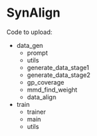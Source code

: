 # SynAlign

Code to upload:

- data_gen
  - prompt
  - utils
  - generate_data_stage1
  - generate_data_stage2
  - gp_coverage
  - mmd_find_weight
  - data_align
- train
  - trainer
  - main
  - utils